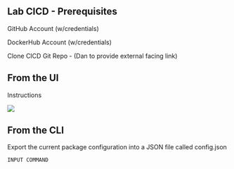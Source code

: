 ## Lab CICD - Prerequisites

GitHub Account (w/credentials)

DockerHub Account (w/credentials)

Clone CICD Git Repo - (Dan to provide external facing link)

## From the UI

Instructions


![](https://imgur.com/a/zGftaA9)

## From the CLI

Export the current package configuration into a JSON file called config.json

```
INPUT COMMAND
```

